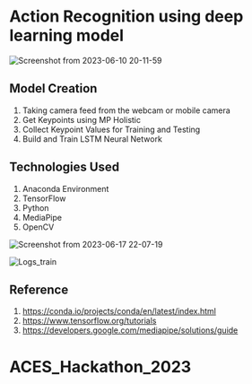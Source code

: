 # Action Recognition using deep learning model

![Screenshot from 2023-06-10 20-11-59](https://github.com/AD-Codex/ACES_Hackathon_2023/assets/126350818/54e1bf8e-0921-48c4-bec8-6e02bd048b3c)


## Model Creation

1. Taking camera feed from the webcam or mobile camera
2. Get Keypoints using MP Holistic
3. Collect Keypoint Values for Training and Testing
4. Build and Train LSTM Neural Network


## Technologies Used

1. Anaconda Environment
2. TensorFlow
3. Python
4. MediaPipe
5. OpenCV



![Screenshot from 2023-06-17 22-07-19](https://github.com/AD-Codex/ACES_Hackathon_2023/assets/126350818/ff0e3b5f-b7aa-4485-bb89-1429598f88c6)

![Logs_train](https://github.com/AD-Codex/ACES_Hackathon_2023/assets/126350818/1fce1c79-a7d9-44ae-9922-0db48e35dc27)

## Reference

1. https://conda.io/projects/conda/en/latest/index.html
2. https://www.tensorflow.org/tutorials
3. https://developers.google.com/mediapipe/solutions/guide
# ACES_Hackathon_2023
